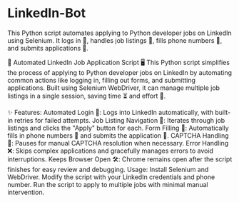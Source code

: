 # LinkedIn-Bot
This Python script automates applying to Python developer jobs on LinkedIn using Selenium. It logs in 🔑, handles job listings 📄, fills phone numbers 📱, and submits applications 📨.

🚀 Automated LinkedIn Job Application Script 🖥️
This Python script simplifies the process of applying to Python developer jobs on LinkedIn by automating common actions like logging in, filling out forms, and submitting applications. Built using Selenium WebDriver, it can manage multiple job listings in a single session, saving time ⏳ and effort 💪.

✨ Features:
Automated Login 🔑: Logs into LinkedIn automatically, with built-in retries for failed attempts.
Job Listing Navigation 📄: Iterates through job listings and clicks the "Apply" button for each.
Form Filling 📝: Automatically fills in phone numbers 📱 and submits the application 📨.
CAPTCHA Handling 🤖: Pauses for manual CAPTCHA resolution when necessary.
Error Handling ❌: Skips complex applications and gracefully manages errors to avoid interruptions.
Keeps Browser Open 🛠️: Chrome remains open after the script finishes for easy review and debugging.
Usage:
Install Selenium and WebDriver.
Modify the script with your LinkedIn credentials and phone number.
Run the script to apply to multiple jobs with minimal manual intervention.
